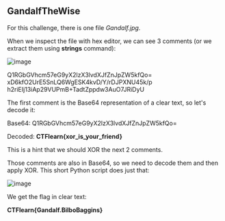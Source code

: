## GandalfTheWise

For this challenge, there is one file *Gandalf.jpg*.

When we inspect the file with hex editor, we can see 3 comments (or we extract them using **strings** command):

![image](https://user-images.githubusercontent.com/18334788/86513400-96634b80-be12-11ea-8cda-296e074e585f.png)


Q1RGbGVhcm57eG9yX2lzX3lvdXJfZnJpZW5kfQo=
xD6kfO2UrE5SnLQ6WgESK4kvD/Y/rDJPXNU45k/p
h2riEIj13iAp29VUPmB+TadtZppdw3AuO7JRiDyU

The first comment is the Base64 representation of a clear text, so let's decode it:

Base64: Q1RGbGVhcm57eG9yX2lzX3lvdXJfZnJpZW5kfQo=

Decoded: **CTFlearn{xor_is_your_friend}**

This is a hint that we should XOR the next 2 comments.

Those comments are also in Base64, so we need to decode them and then apply XOR. This short Python script does just that: 

![image](https://user-images.githubusercontent.com/18334788/86513901-9402f080-be16-11ea-8cfe-52d90be29848.png)


We get the flag in clear text:

**CTFlearn{Gandalf.BilboBaggins}**